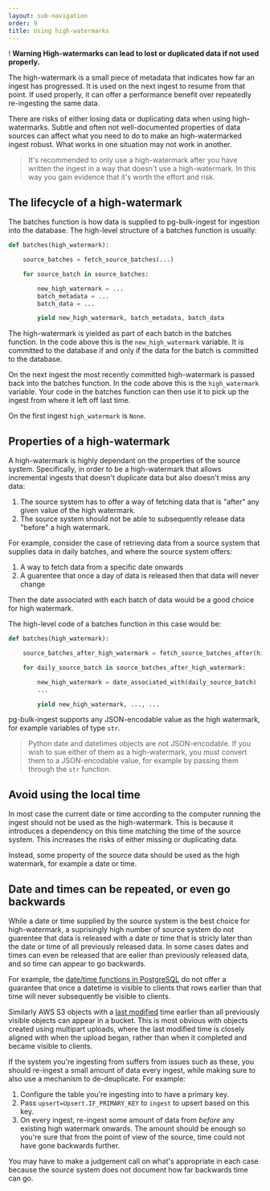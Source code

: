 ```yaml
---
layout: sub-navigation
order: 9
title: Using high-watermarks
---
```


<div class="govuk-warning-text">
  <span class="govuk-warning-text__icon" aria-hidden="true">!</span>
  <strong class="govuk-warning-text__text">
    <span class="govuk-visually-hidden">Warning</span>
    High-watermarks can lead to lost or duplicated data if not used properly.
  </strong>
</div>

The high-watermark is a small piece of metadata that indicates how far an ingest has progressed. It is used on the next ingest to resume from that point. If used properly, it can offer a performance benefit over repeatedly re-ingesting the same data.

There are risks of either losing data or duplicating data when using high-watermarks. Subtle and often not well-documented properties of data sources can affect what you need to do to make an high-watermarked ingest robust. What works in one situation may not work in another.

> It's recommended to only use a high-watermark after you have written the ingest in a way that doesn't use a high-watermark. In this way you gain evidence that it's worth the effort and risk.


## The lifecycle of a high-watermark

The batches function is how data is supplied to pg-bulk-ingest for ingestion into the database. The high-level structure of a batches function is usually:

```python
def batches(high_watermark):

    source_batches = fetch_source_batches(...)

    for source_batch in source_batches:

        new_high_watermark = ...
        batch_metadata = ...
        batch_data = ...

        yield new_high_watermark, batch_metadata, batch_data
```

The high-watermark is yielded as part of each batch in the batches function. In the code above this is the `new_high_watermark` variable. It is committed to the database if and only if the data for the batch is committed to the database.

On the next ingest the most recently committed high-watermark is passed back into the batches function. In the code above this is the `high_watermark` variable. Your code in the batches function can then use it to pick up the ingest from where it left off last time.

On the first ingest `high_watermark` is `None`.


## Properties of a high-watermark

A high-watermark is highly dependant on the properties of the source system. Specifically, in order to be a high-watermark that allows incremental ingests that doesn't duplicate data but also doesn't miss any data:

1. The source system has to offer a way of fetching data that is "after" any given value of the high watermark.
2. The source system should not be able to subsequently release data "before" a high watermark.

For example, consider the case of retrieving data from a source system that supplies data in daily batches, and where the source system offers:

1. A way to fetch data from a specific date onwards
2. A guarentee that once a day of data is released then that data will never change

Then the date associated with each batch of data would be a good choice for high watermark.

The high-level code of a batches function in this case would be:

```python
def batches(high_watermark):

    source_batches_after_high_watermark = fetch_source_batches_after(high_watermark)

    for daily_source_batch in source_batches_after_high_watermark:

        new_high_watermark = date_associated_with(daily_source_batch)
        ...

        yield new_high_watermark, ..., ...
```

pg-bulk-ingest supports any JSON-encodable value as the high watermark, for example variables of type `str`.

> Python date and datetimes objects are not JSON-encodable. If you wish to sue either of them as a high-watermark, you must convert them to a JSON-encodable value, for example by passing them through the `str` function.


## Avoid using the local time

In most case the current date or time according to the computer running the ingest should not be used as the high-watermark. This is because it introduces a dependency on this time matching the time of the source system. This increases the risks of either missing or duplicating data.

Instead, some property of the source data should be used as the high watermark, for example a date or time.


## Date and times can be repeated, or even go backwards

While a date or time supplied by the source system is the best choice for high-watermark, a suprisingly high number of source system do not guarentee that data is released with a date or time that is stricly later than the date or time of all previously released data. In some cases dates and times can even be released that are ealier than previously released data, and so time can appear to go backwards.

For example, the [date/time functions in PostgreSQL](https://www.postgresql.org/docs/current/functions-datetime.html#FUNCTIONS-DATETIME-CURRENT) do not offer a guarantee that once a datetime is visible to clients that rows earlier than that time will never subsequently be visible to clients.

Similarly AWS S3 objects with a [last modified](https://docs.aws.amazon.com/AmazonS3/latest/API/API_GetObject.html#AmazonS3-GetObject-response-header-LastModified) time earlier than all previously visible objects can appear in a bucket. This is most obvious with objects created using multipart uploads, where the last modified time is closely aligned with when the upload began, rather than when it completed and became visible to clients.

If the system you're ingesting from suffers from issues such as these, you should re-ingest a small amount of data every ingest, while making sure to also use a mechanism to de-deuplicate. For example:

1. Configure the table you're ingesting into to have a primary key.
2. Pass `upsert=Upsert.IF_PRIMARY_KEY` to `ingest` to upsert based on this key.
3. On every ingest, re-ingest some amount of data from _before_ any existing high watermark onwards. The amount should be enough so you're sure that from the point of view of the source, time could not have gone backwards further.

You may have to make a judgement call on what's appropriate in each case because the source system does not document how far backwards time can go.
